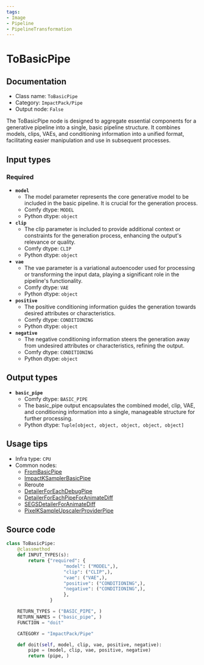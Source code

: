 ```yaml
---
tags:
- Image
- Pipeline
- PipelineTransformation
---
```


# ToBasicPipe
## Documentation
- Class name: `ToBasicPipe`
- Category: `ImpactPack/Pipe`
- Output node: `False`

The ToBasicPipe node is designed to aggregate essential components for a generative pipeline into a single, basic pipeline structure. It combines models, clips, VAEs, and conditioning information into a unified format, facilitating easier manipulation and use in subsequent processes.
## Input types
### Required
- **`model`**
    - The model parameter represents the core generative model to be included in the basic pipeline. It is crucial for the generation process.
    - Comfy dtype: `MODEL`
    - Python dtype: `object`
- **`clip`**
    - The clip parameter is included to provide additional context or constraints for the generation process, enhancing the output's relevance or quality.
    - Comfy dtype: `CLIP`
    - Python dtype: `object`
- **`vae`**
    - The vae parameter is a variational autoencoder used for processing or transforming the input data, playing a significant role in the pipeline's functionality.
    - Comfy dtype: `VAE`
    - Python dtype: `object`
- **`positive`**
    - The positive conditioning information guides the generation towards desired attributes or characteristics.
    - Comfy dtype: `CONDITIONING`
    - Python dtype: `object`
- **`negative`**
    - The negative conditioning information steers the generation away from undesired attributes or characteristics, refining the output.
    - Comfy dtype: `CONDITIONING`
    - Python dtype: `object`
## Output types
- **`basic_pipe`**
    - Comfy dtype: `BASIC_PIPE`
    - The basic_pipe output encapsulates the combined model, clip, VAE, and conditioning information into a single, manageable structure for further processing.
    - Python dtype: `Tuple[object, object, object, object, object]`
## Usage tips
- Infra type: `CPU`
- Common nodes:
    - [FromBasicPipe](../../ComfyUI-Impact-Pack/Nodes/FromBasicPipe.md)
    - [ImpactKSamplerBasicPipe](../../ComfyUI-Impact-Pack/Nodes/ImpactKSamplerBasicPipe.md)
    - Reroute
    - [DetailerForEachDebugPipe](../../ComfyUI-Impact-Pack/Nodes/DetailerForEachDebugPipe.md)
    - [DetailerForEachPipeForAnimateDiff](../../ComfyUI-Impact-Pack/Nodes/DetailerForEachPipeForAnimateDiff.md)
    - [SEGSDetailerForAnimateDiff](../../ComfyUI-Impact-Pack/Nodes/SEGSDetailerForAnimateDiff.md)
    - [PixelKSampleUpscalerProviderPipe](../../ComfyUI-Impact-Pack/Nodes/PixelKSampleUpscalerProviderPipe.md)



## Source code
```python
class ToBasicPipe:
    @classmethod
    def INPUT_TYPES(s):
        return {"required": {
                     "model": ("MODEL",),
                     "clip": ("CLIP",),
                     "vae": ("VAE",),
                     "positive": ("CONDITIONING",),
                     "negative": ("CONDITIONING",),
                     },
                }

    RETURN_TYPES = ("BASIC_PIPE", )
    RETURN_NAMES = ("basic_pipe", )
    FUNCTION = "doit"

    CATEGORY = "ImpactPack/Pipe"

    def doit(self, model, clip, vae, positive, negative):
        pipe = (model, clip, vae, positive, negative)
        return (pipe, )

```
